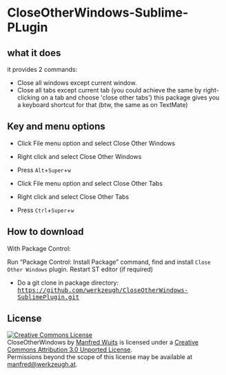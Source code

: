 CloseOtherWindows-Sublime-PLugin
==============================

what it does
------------
it provides 2 commands:

- Close all windows except current window.
- Close all tabs except current tab 
(you could achieve the same by right-clicking on a tab and choose 'close other tabs')
this package gives you a keyboard shortcut for that (btw, the same as on TextMate)

Key and menu options
--------------------
- Click File menu option and select Close Other Windows
- Right click and select Close Other Windows
- Press `Alt`+`Super`+`w`

- Click File menu option and select Close Other Tabs
- Right click and select Close Other Tabs
- Press `Ctrl`+`Super`+`w`

How to download
-----------------

With Package Control:

Run “Package Control: Install Package” command, find and install `Close Other Windows` plugin.
Restart ST editor (if required)

*  Do a git clone in package directory:
     <kbd>https://github.com/werkzeugh/CloseOtherWindows-SublimePlugin.git<kbd>

License
-------
<a rel="license" href="http://creativecommons.org/licenses/by/3.0/deed.en_US"><img alt="Creative Commons License" style="border-width:0" src="http://i.creativecommons.org/l/by/3.0/88x31.png" /></a><br /><span xmlns:dct="http://purl.org/dc/terms/" property="dct:title">CloseOtherWindows</span> by <a xmlns:cc="http://creativecommons.org/ns#" href="https://github.com/werkzeugh/CloseOtherWindows-SublimePlugin" property="cc:attributionName" rel="cc:attributionURL">Manfred Wuits</a> is licensed under a <a rel="license" href="http://creativecommons.org/licenses/by/3.0/deed.en_US">Creative Commons Attribution 3.0 Unported License</a>.<br />Permissions beyond the scope of this license may be available at <a xmlns:cc="http://creativecommons.org/ns#" href="manfred@werkzeugh.at" rel="cc:morePermissions">manfred@werkzeugh.at</a>.
